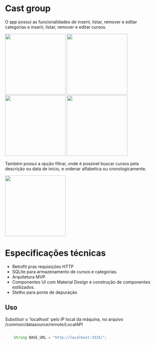 # Cast group

O app possui as funcionalidades de inserir, listar, remover e editar categorias e inserir, listar, remover e editar cursos.

<img src="https://user-images.githubusercontent.com/56129260/96529998-dd0f7100-125c-11eb-9087-d54138a33c32.png" width="200"> <img src="https://user-images.githubusercontent.com/56129260/96530420-c6b5e500-125d-11eb-9afd-43d643c8d8c1.png" width="200">
<img src="https://user-images.githubusercontent.com/56129260/96530478-ecdb8500-125d-11eb-9ec6-b05522901478.png" width="200"> <img src="https://user-images.githubusercontent.com/56129260/96530546-0bda1700-125e-11eb-862f-bddbdd1498f8.png" width="200">

Também possui a opção filtrar, onde é possível buscar cursos pela descrição ou data de início, e ordenar alfabetica ou cronologicamente.

<img src="https://user-images.githubusercontent.com/56129260/96530771-81de7e00-125e-11eb-9e6d-61e796c8ce11.png" width="200">

# Especificações técnicas
- Retrofit pras requisições HTTP
- SQLite para armazenamento de cursos e categorias.
- Arquitetura MVP.
- Componentes UI com Material Design e construção de componentes estilizados.
- Stetho para ponte de depuração

## Uso
Substituir o 'localhost' pelo IP local da máquina, no arquivo /common/datasource/remote/LocalAPI 

```java

    String BASE_URL = "http://localhost:3333/";
```
